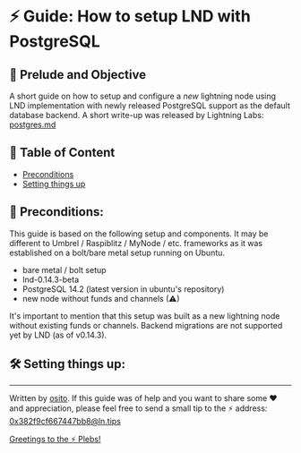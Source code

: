 # ⚡ Guide: How to setup LND with PostgreSQL


## 📄 Prelude and Objective ##
A short guide on how to setup and configure a *new* lightning node using LND implementation with newly released PostgreSQL support as the default database backend. A short write-up was released by Lightning Labs: [postgres.md](https://github.com/lightningnetwork/lnd/blob/master/docs/postgres.md)

## 📜 Table of Content ##

- [Preconditions](#preconditions)
- [Setting things up](#setting-things-up)


## 🔎 Preconditions:

This guide is based on the following setup and components. It may be different to Umbrel / Raspiblitz / MyNode / etc. frameworks as it was established on a bolt/bare metal setup running on Ubuntu. 

- bare metal / bolt setup
- lnd-0.14.3-beta
- PostgreSQL 14.2 (latest version in ubuntu's repository)
- new node without funds and channels (⚠)

It's important to mention that this setup was built as a new lightning node without existing funds or channels. Backend migrations are not supported yet by LND (as of v0.14.3).

## 🛠 Setting things up:






_______________________________________________________________

Written by [osito](https://github.com/blckbx). If this guide was of help and you want to share some ♥ and appreciation, please feel free to send a small tip to the ⚡ address: 0x382f9cf667447bb8@ln.tips

[Greetings to the ⚡ Plebs!](https://t.me/plebnet)
